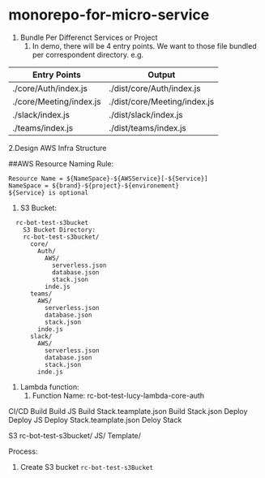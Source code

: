 # monorepo-for-micro-service
1. Bundle Per Differenct Services or Project 
   1. In demo, there will be 4 entry points.  We want to those file bundled per correspondent directory.
   e.g.

| Entry Points  |Output   |
|---|---|
| ./core/Auth/index.js  |  ./dist/core/Auth/index.js|
| ./core/Meeting/index.js  | ./dist/core/Meeting/index.js  |
| ./slack/index.js  | ./dist/slack/index.js  |
| ./teams/index.js  | ./dist/teams/index.js  |

2.Design AWS Infra Structure

##AWS Resource Naming Rule: 

```
Resource Name = ${NameSpace}-${AWSService}[-${Service}]
NameSpace = ${brand}-${project}-${environement}
${Service} is optional
```

1. S3 Bucket: 

```  
  rc-bot-test-s3bucket
    S3 Bucket Directory:
    rc-bot-test-s3bucket/
      core/
        Auth/
          AWS/
            serverless.json
            database.json
            stack.json
          inde.js
      teams/
        AWS/
          serverless.json
          database.json
          stack.json
        inde.js
      slack/
        AWS/
          serverless.json
          database.json
          stack.json
        inde.js
```

1. Lambda function:
   1. Function Name: rc-bot-test-lucy-lambda-core-auth
   

CI/CD
Build
  Build JS
  Build Stack.teamplate.json
  Build Stack.json
Deploy
  Deploy JS
  Deploy Stack.teamplate.json
  Deloy Stack

  S3
  rc-bot-test-s3bucket/
    JS/
    Template/


Process:
  1. Create S3 bucket `rc-bot-test-s3Bucket`




